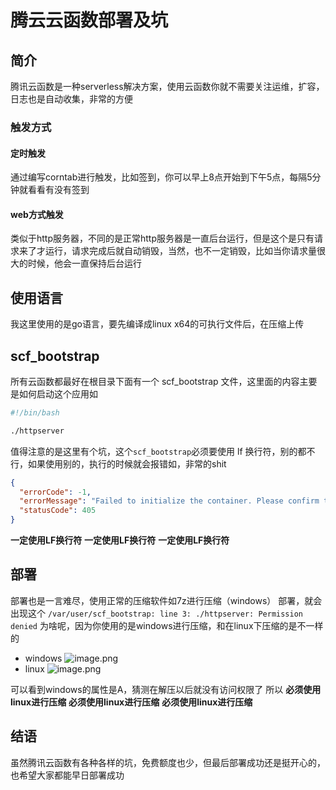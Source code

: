# 腾云云函数部署及坑


## 简介
腾讯云函数是一种serverless解决方案，使用云函数你就不需要关注运维，扩容，日志也是自动收集，非常的方便

### 触发方式
#### 定时触发
通过编写corntab进行触发，比如签到，你可以早上8点开始到下午5点，每隔5分钟就看看有没有签到

#### web方式触发
类似于http服务器，不同的是正常http服务器是一直后台运行，但是这个是只有请求来了才运行，请求完成后就自动销毁，当然，也不一定销毁，比如当你请求量很大的时候，他会一直保持后台运行

## 使用语言
我这里使用的是go语言，要先编译成linux x64的可执行文件后，在压缩上传
## scf_bootstrap

所有云函数都最好在根目录下面有一个 scf_bootstrap 文件，这里面的内容主要是如何启动这个应用如

```sh
#!/bin/bash

./httpserver
```

值得注意的是这里有个坑，这个`scf_bootstrap`必须要使用 lf 换行符，别的都不行，如果使用别的，执行的时候就会报错如，非常的shit
```json
{
  "errorCode": -1,
  "errorMessage": "Failed to initialize the container. Please confirm that the container can be started locally.",
  "statusCode": 405
}
```
**一定使用LF换行符**
**一定使用LF换行符**
**一定使用LF换行符**

## 部署
部署也是一言难尽，使用正常的压缩软件如7z进行压缩（windows）
部署，就会出现这个
`/var/user/scf_bootstrap: line 3: ./httpserver: Permission denied`
为啥呢，因为你使用的是windows进行压缩，和在linux下压缩的是不一样的
+ windows
![image.png](https://tva1.sinaimg.cn/large/0077qBLuly1h0lb5s5j6dj310t03uju9.jpg)
+ linux 
![image.png](https://tva1.sinaimg.cn/large/0077qBLuly1h0lb57su2cj30i50amgqi.jpg)

可以看到windows的属性是A，猜测在解压以后就没有访问权限了
所以
**必须使用linux进行压缩**
**必须使用linux进行压缩**
**必须使用linux进行压缩**

## 结语
虽然腾讯云函数有各种各样的坑，免费额度也少，但最后部署成功还是挺开心的，也希望大家都能早日部署成功
